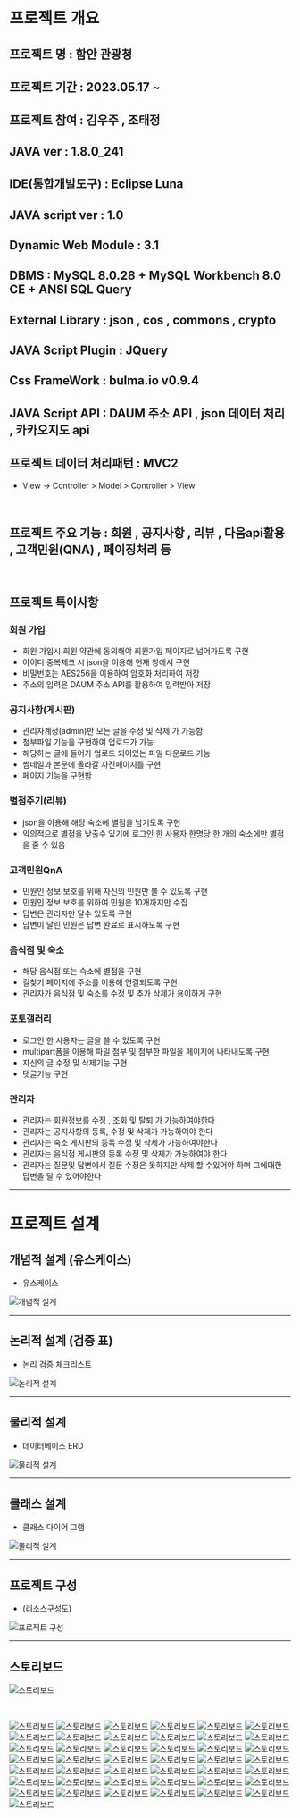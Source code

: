 # 프로젝트 개요
## 프로젝트 명 : 함안 관광청
## 프로젝트 기간 : 2023.05.17 ~
## 프로젝트 참여  : 김우주 , 조태정
## JAVA ver : 1.8.0_241
## IDE(통합개발도구) : Eclipse Luna
## JAVA script ver : 1.0
## Dynamic Web Module : 3.1
## DBMS : MySQL 8.0.28 + MySQL Workbench 8.0 CE + ANSI SQL Query
## External Library : json , cos , commons , crypto 
## JAVA Script Plugin : JQuery
## Css FrameWork : bulma.io v0.9.4
## JAVA Script API : DAUM 주소 API , json 데이터 처리 , 카카오지도 api
## 프로젝트 데이터 처리패턴 : MVC2
- View -> Controller > Model > Controller > View

<br>

## 프로젝트 주요 기능 : 회원 , 공지사항 , 리뷰 , 다음api활용 , 고객민원(QNA) , 페이징처리 등

<br>

## 프로젝트 특이사항
### 회원 가입
- 회원 가입시 회원 약관에 동의해야 회원가입 페이지로 넘어가도록 구현
- 아이디 중복체크 시 json을 이용해 현재 창에서 구현
- 비밀번호는 AES256을 이용하여 암호화 처리하여 저장
- 주소의 입력은 DAUM 주소 API를 활용하여 입력받아 저장


### 공지사항(게시판)
- 관리자계정(admin)만 모든 글을 수정 및 삭제 가 가능함
- 첨부파일 기능을 구현하여 업로드가 가능
- 해당하는 글에 들어가 업로드 되어있는 파일 다운로드 가능
- 썸네일과 본문에 올라갈 사진페이지를 구현
- 페이지 기능을 구현함 

### 별점주기(리뷰)
- json을 이용해 해당 숙소에 별점을 남기도록 구현
- 악의적으로 별점을 낮출수 있기에 로그인 한 사용자 한명당 한 개의 숙소에만 별점을 줄 수 있음

### 고객민원QnA
- 민원인 정보 보호를 위해 자신의 민원만 볼 수 있도록 구현
- 민원인 정보 보호를 위하여 민원은 10개까지만 수집
- 답변은 관리자만 달수 있도록 구현
- 답변이 달린 민원은 답변 완료로 표시하도록 구현

### 음식점 및 숙소
- 해당 음식점 또는 숙소에 별점을 구현
- 길찾기 페이지에 주소를 이용해 연결되도록 구현
- 관리자가 음식점 및 숙소를 수정 및 추가 삭제가 용이하게 구현

### 포토갤러리
- 로그인 한 사용자는 글을 쓸 수 있도록 구현
- multipart폼을 이용해 파일 첨부 및 첨부한 파일을 페이지에 나타내도록 구현
- 자신의 글 수정 및 삭제기능 구현
- 댓글기능 구현


### 관리자
- 관리자는 회원정보를 수정 , 조회 및 탈퇴 가 가능하여야한다
- 관리자는 공지사항의 등록, 수정 및 삭제가 가능하여야 한다
- 관리자는 숙소 게시판의 등록 수정 및 삭제가 가능하여야한다
- 관리자는 음식점 게시판의 등록 수정 및 삭제가 가능하여야 한다
- 관리자는 질문및 답변에서 질문 수정은 못하지만 삭제 할 수있어야 하며 그에대한 답변을 달 수 있어야한다



---

# 프로젝트 설계
## 개념적 설계 (유스케이스)
- 유스케이스

![개념적 설계](./readmeimg/usecase.png "유즈케이스")

---
## 논리적 설계 (검증 표)
- 논리 검증 체크리스트

![논리적 설계](./readmeimg/logiccheck.PNG "논리검증 체크리스트")


---
## 물리적 설계
- 데이터베이스 ERD

![물리적 설계](./readmeimg/dataBaseERD.PNG "데이터베이스 ERD")

---
## 클래스 설계
- 클래스 다이어 그램

![물리적 설계](./readmeimg/classDiagram.PNG "데이터베이스 ERD")

---

## 프로젝트 구성
- (리소스구성도)

![프로젝트 구성](./readmeimg/resource.PNG "리소스 구성도")

---

## 스토리보드

![스토리보드](./readmeimg/storyboard1.PNG "목차")

<br>

![스토리보드](./readmeimg/storyboard2.png "메뉴구성안")
![스토리보드](./readmeimg/storyboard3.png "메뉴설계서")
![스토리보드](./readmeimg/storyboard4.png "사용자 시나리오")
![스토리보드](./readmeimg/storyboard6.png "UI프로세스")
![스토리보드](./readmeimg/storyboard7.png "UI프로세스 회원가입")
![스토리보드](./readmeimg/storyboard8.png "UI프로세스 공지사항")
![스토리보드](./readmeimg/storyboard9.png "스토리보드")
![스토리보드](./readmeimg/storyboard10.png "메인페이지 구조도")
![스토리보드](./readmeimg/storyboard11.png "회원 약관 동의 페이지")
![스토리보드](./readmeimg/storyboard12.png "회원 가입 폼 페이지")
![스토리보드](./readmeimg/storyboard13.png "로그인 페이지")
![스토리보드](./readmeimg/storyboard14.png "회원 정보 페이지")
![스토리보드](./readmeimg/storyboard15.png "회원 정보 수정 페이지")
![스토리보드](./readmeimg/storyboard16.png "회원 탈퇴 페이지")
![스토리보드](./readmeimg/storyboard17.png "공지사항 목록")
![스토리보드](./readmeimg/storyboard18.png "공지사항 글쓰기")
![스토리보드](./readmeimg/storyboard19.png "공지사항 자세히보기")
![스토리보드](./readmeimg/storyboard20.png "공지사항 글 수정")
![스토리보드](./readmeimg/storyboard21.png "고객민원 글쓰기")
![스토리보드](./readmeimg/storyboard22.png "고객민원 나의 민원")
![스토리보드](./readmeimg/storyboard23.png "고객민원 민원 자세히보기")
![스토리보드](./readmeimg/storyboard24.png "고객민원 민원 답변")
![스토리보드](./readmeimg/storyboard25.png "고객민원 나의민원 자세히보기 - 관리자")
![스토리보드](./readmeimg/storyboard26.png "고객민원 답변 수정")
![스토리보드](./readmeimg/storyboard27.png "함안수박축제")
![스토리보드](./readmeimg/storyboard28.png "함안 낙화놀이")
![스토리보드](./readmeimg/storyboard29.png "해바라기축제")
![스토리보드](./readmeimg/storyboard30.png "함안여행 구조도")
![스토리보드](./readmeimg/storyboard31.png "함안 광심정")
![스토리보드](./readmeimg/storyboard32.png "함안 악양 둑방")
![스토리보드](./readmeimg/storyboard33.png "관광안내 - 포토갤러리")
![스토리보드](./readmeimg/storyboard34.png "포토갤러리 글 쓰기")
![스토리보드](./readmeimg/storyboard35.png "포토갤러리 자세히보기")
![스토리보드](./readmeimg/storyboard36.png "포토갤러리 글 수정")
![스토리보드](./readmeimg/storyboard37.png "시내/시외버스")
![스토리보드](./readmeimg/storyboard38.png "시내/시외버스2")
![스토리보드](./readmeimg/storyboard39.png "공영버스 농어촌버스")
![스토리보드](./readmeimg/storyboard40.png "전통시장")
![스토리보드](./readmeimg/storyboard41.png "전통시장 자세히보기")
![스토리보드](./readmeimg/storyboard42.png "음식점")
![스토리보드](./readmeimg/storyboard43.png "음식점 길찾기")
![스토리보드](./readmeimg/storyboard44.png "음식점 수정")
![스토리보드](./readmeimg/storyboard45.png "음식점 신규등록")

